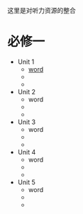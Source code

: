 这里是对听力资源的整合
# 必修一
- Unit 1 
    - <a href="/Compulsory-English/resources/必修一/unit1 word.mp3">word</a>
    -
    -
- Unit 2
    - word
    - 
    -
- Unit 3
    - word
    - 
    -
- Unit 4
    - word
    - 
    - 
- Unit 5
    - word
    - 
    -
